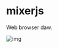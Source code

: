 # mixerjs

Web browser daw.

![img](https://github.com/esayemm/mixerjs/blob/master/screenshot/ss.png)